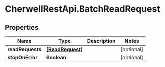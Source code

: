 # CherwellRestApi.BatchReadRequest

## Properties
Name | Type | Description | Notes
------------ | ------------- | ------------- | -------------
**readRequests** | [**[ReadRequest]**](ReadRequest.md) |  | [optional] 
**stopOnError** | **Boolean** |  | [optional] 


